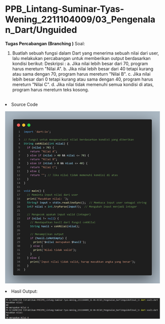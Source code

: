 # PPB_Lintang-Suminar-Tyas-Wening_2211104009/03_Pengenalan_Dart/Unguided

**Tugas Percabangan (Branching )**
Soal:
1. Buatlah sebuah fungsi dalam Dart yang menerima sebuah nilai dari user, lalu melakukan percabangan untuk memberikan output berdasarkan kondisi berikut:
Deskripsi :
a. Jika nilai lebih besar dari 70, program harus mereturn "Nilai A".
b. Jika nilai lebih besar dari 40 tetapi kurang atau sama dengan 70, program harus
mereturn "Nilai B".
c. Jika nilai lebih besar dari 0 tetapi kurang atau sama dengan 40, program harus
mereturn "Nilai C".
d. Jika nilai tidak memenuhi semua kondisi di atas, program harus mereturn teks
kosong.
<br>
<li> Source Code

![image](img/source%20code%20soal%201.png) <br>
<li> Hasil Output:

![image](img/hasil%20output%20soal%201.png)
